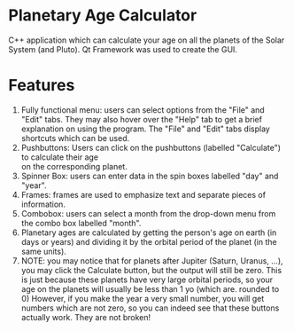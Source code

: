# Planetary Age Calculator
C++ application which can calculate your age on all the planets of the Solar System (and Pluto).
Qt Framework was used to create the GUI. 

# Features
1. Fully functional menu: users can select options from the "File" and "Edit" tabs.
   They may also hover over the "Help" tab to get a brief explanation on using the program.
   The "File" and "Edit" tabs display shortcuts which can be used.
2. Pushbuttons: Users can click on the pushbuttons (labelled "Calculate") to calculate their age  
   on the corresponding planet.
3. Spinner Box: users can enter data in the spin boxes labelled "day" and "year".
4. Frames: frames are used to emphasize text and separate pieces of information.
5. Combobox: users can select a month from the drop-down menu from the combo box labelled "month".
6. Planetary ages are calculated by getting the person's age on earth (in days or years) and
   dividing it by the orbital period of the planet (in the same units). 
7. NOTE: you may notice that for planets after Jupiter (Saturn, Uranus, ...), you may click
   the Calculate button, but the output will still be zero. This is just because these planets
   have very large orbital periods, so your age on the planets will usually be less than 1 yo (which are.
   rounded to 0) However, if you make the year a very small number, you will get numbers which are not zero, so you can
   indeed see that these buttons actually work. They are not broken!
